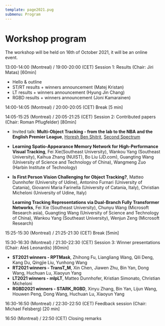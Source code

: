 ```yaml
---
template: page2021.pug
submenu: Program
---
```


# Workshop program

The workshop will be held on 16th of October 2021, it will be an online event.

13:00-14:00 (Montreal) / 19:00-20:00 (CET) Session 1: Results (Chair: Jiri Matas) [60min]

 * Hello & outline
 * ST/RT results + winners announcement (Matej Kristan)
 * LT results + winners announcement (Hyung Jin Chang)
 * RGBD results + winners announcement (Joni Kamarainen)

14:00-14:05 (Montreal) / 20:00-20:05 (CET) Break [5 min]

14:05-15:25 (Montreal) / 20:05-21:25 (CET) Session 2: Contributed papers (Chair: Roman Pflugfelder) [80min]

 *  Invited talk: **Multi-Object Tracking - from the lab to the NBA and the English Premier League**,
    [Horesh Ben Shitrit](https://www.linkedin.com/in/horeshbenshitrit/), [Second Spectrum](https://www.secondspectrum.com/)
   
 
 *  **Learning Spatio-Appearance Memory Network for High-Performance Visual Tracking**, Fei Xie(Southeast University), Wankou Yang (Southeast University), Kaihua Zhang (NUIST), Bo Liu (JD.com), Guangting Wang (University of Science and Technology of China), Wangmeng Zuo (Harbin Institute of Technology)

 *  **Is First Person Vision Challenging for Object Tracking?**, Matteo Dunnhofer (University of Udine), Antonino Furnari (University of Catania), Giovanni Maria Farinella (University of Catania, Italy), Christian Micheloni (University of Udine, Italy)

    **Learning Tracking Representations via Dual-Branch Fully Transformer Networks**, Fei Xie (Southeast University), Chunyu Wang (Microsoft Research asia), Guangting Wang (University of Science and Technology of China), Wankou Yang (Southeast University), Wenjun Zeng (Microsoft Research)

15:25-15:30 (Montreal) / 21:25-21:30 (CET) Break [5min]

15:30-16:30 (Montreal) / 21:30-22:30 (CET) Session 3: Winner presentations (Chair: Aleš Leonardis) [60min]

 *  **ST2021 winners - RPTMask**, Zhihong Fu, Liangliang Wang, Qili Deng, Kang Du, Qingjie Liu, Yunhong Wang
 *  **RT2021 winners - TransT_M**, Xin Chen, Jiawen Zhu, Bin Yan, Dong Wang, Huchuan Lu, Xiaoyun Yang
 *  **LT2021 winners - mlpLT**, Matteo Dunnhofer, Kristian Simonato, Christian Micheloni
 *  **RGBD2021 winners - STARK_RGBD**, Xinyu Zhang, Bin Yan, Lijun Wang, Houwen Peng, Dong Wang, Huchuan Lu, Xiaoyun Yang

16:30-16:50 (Montreal) / 22:30-22:50 (CET) Feedback session (Chair: Michael Felsberg) [20 min]

16:50 (Montreal) / 22:50 (CET) Closing remarks

